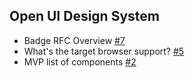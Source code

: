 Open UI Design System
--------------------------
* Badge RFC Overview [#7](https://github.com/openui/design-system/issues/7)
* What's the target browser support? [#5](https://github.com/openui/design-system/issues/5)
* MVP list of components [#2](https://github.com/openui/design-system/issues/2)
